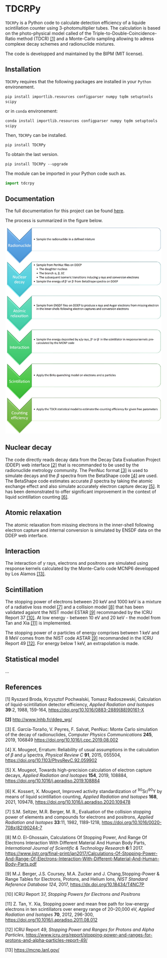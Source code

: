 # TDCRPy

`TDCRPy` is a Python code to calculate detection efficiency of a liquide scintillation counter using 3-photomultiplier tubes.
The calculation is based on the photo-physical model called of the Triple-to-Double-Coincidence-Ratio method (TDCR) [[1]](#1) and a Monte-Carlo sampling allowing to adress complexe decay schemes and radionuclide mixtures.

The code is developped and maintained by the BIPM (MIT license).


## Installation

`TDCRPy` requires that the following packages are installed in your `Python` environement.

```shell
pip install importlib.resources configparser numpy tqdm setuptools scipy
```
or in `conda` environement:

```shell
conda install importlib.resources configparser numpy tqdm setuptools scipy
```

Then, `TDCRPy` can be installed.

```shell
pip install TDCRPy
```

To obtain the last version.

```shell
pip install TDCRPy --upgrade
```

The module can be imported in your Python code such as.

```python
import tdcrpy
```

## Documentation
The full documentation for this project can be found [here](docs/_build/index.html).



The process is summarized in the figure below.

<img src="./FlowChart.jpg" alt="drawing" width="500"/>

## Nuclear decay 

The code directly reads decay data from the Decay Data Evaluation Project (DDEP) web interface [[2]](#2) that is recommanded to be used by the radionuclide metrology community. The PenNuc format [[3]](#3) is used to simulate decays and the $\beta$ spectra from the BetaShape code [[4]](#4) are used. The BetaShape code estimates accurate $\beta$ spectra by taking the atomic exchange effect and also simulate accurately electron capture decay [[5]](#5). It has been demonstrated to offer significant improvement in the context of liquid scintillation counting [[6]](#6).

## Atomic relaxation

The atomic relaxation from missing electrons in the inner-shell following electron capture and internal conversion is simulated by ENSDF data on the DDEP web interface. 

## Interaction

The interaction of $\gamma$ rays, electrons and positrons are simulated using response kernels calculated by the Monte-Carlo code MCNP6 developped by Los Alamos [[13]](#13). 

## Scintillation

The stopping power of electrons between 20 keV and 1000 keV is a mixture of a radiative loss model [[7]](#7) and a collision model [[8]](#8) that has been validated agaisnt the NIST model ESTAR [[9]](#9) recommanded by the ICRU Report 37 [[10]](#10). At low energy - between 10 eV and 20 keV - the model from Tan and Xia [[11]](#11) is implemented.

The stopping power of $\alpha$ particles of energy comprises between 1 keV and 8 MeV comes from the NIST code ASTAR [[9]](#9) recommanded in the ICRU Report 49 [[12]](#12). For energy below 1 keV, an extrapolation is made.

## Statistical model

...

## References

<a id="1">[1]</a> Ryszard Broda, Krzysztof Pochwalski, Tomasz Radoszewski, Calculation of liquid-scintillation detector efficiency, *Applied Radiation and Isotopes* **39**:2, 1988, 159-164, https://doi.org/10.1016/0883-2889(88)90161-X

<b id="2">[2]</b> http://www.lnhb.fr/ddep_wg/

<c id="3">[3]</c> E. García-Toraño, V. Peyres, F. Salvat, PenNuc: Monte Carlo simulation of the decay of radionuclides, *Computer Physics Communications* **245**, 2019, 106849 https://doi.org/10.1016/j.cpc.2019.08.002

<c id="4">[4]</c> X. Mougeot, Erratum: Reliability of usual assumptions in the calculation of $\beta$ and $\bar{\mu}$ spectra, *Physical Review C* **91**, 2015, 055504, https://doi.org/10.1103/PhysRevC.92.059902

<c id="5">[5]</c> X. Mougeot, Towards high-precision calculation of electron capture decays, *Applied Radiation and Isotopes* **154**, 2019, 108884,  https://doi.org/10.1016/j.apradiso.2019.108884

<c id="6">[6]</c> K. Kossert, X. Mougeot, Improved activity standardization of <sup>90</sup>Sr/<sup>90</sup>Y by means of liquid scintillation counting, *Applied Radiation and Isotopes* **168**, 2021, 109478, https://doi.org/10.1016/j.apradiso.2020.109478

<c id="7">[7]</c> S.M. Seltzer, M.R. Berger, M. R., Evaluation of the collision stopping power of elements and compounds for electrons and positrons, *Applied Radiation and Isotopes* **33**:11, 1982, 1189-1218, https://doi.org/10.1016/0020-708x(82)90244-7

<c id="8">[8]</c> M.O. El-Ghossain, Calculations Of Stopping Power, And Range Of Electrons Interaction With Different Material And Human Body Parts, *International Journal of Scientific & Technology Research* **6**:1 2017. https://www.ijstr.org/final-print/jan2017/Calculations-Of-Stopping-Power-And-Range-Of-Electrons-Interaction-With-Different-Material-And-Human-Body-Parts.pdf

<c id="9">[9]</c> M.J. Berger, J.S. Coursey, M.A. Zucker and J. Chang,Stopping-Power & Range Tables for Electrons, Protons, and Helium Ions, *NIST Standard Reference Database 124*, 2017, https://dx.doi.org/10.18434/T4NC7P

<c id="10">[10]</c> ICRU Report 37, *Stopping Powers for Electrons and Positrons*

<c id="11">[11]</c> Z. Tan, Y. Xia, Stopping power and mean free path for low-energy electrons in ten scintillators over energy range of 20–20,000 eV, *Applied Radiation and Isotopes* **70**, 2012, 296-300, https://doi.org/10.1016/j.apradiso.2011.08.012

<c id="12">[12]</c> ICRU Report 49, *Stopping Power and Ranges for Protons and Alpha Particles*, https://www.icru.org/report/stopping-power-and-ranges-for-protons-and-alpha-particles-report-49/

<c id="13">[13]</c> https://mcnp.lanl.gov/
